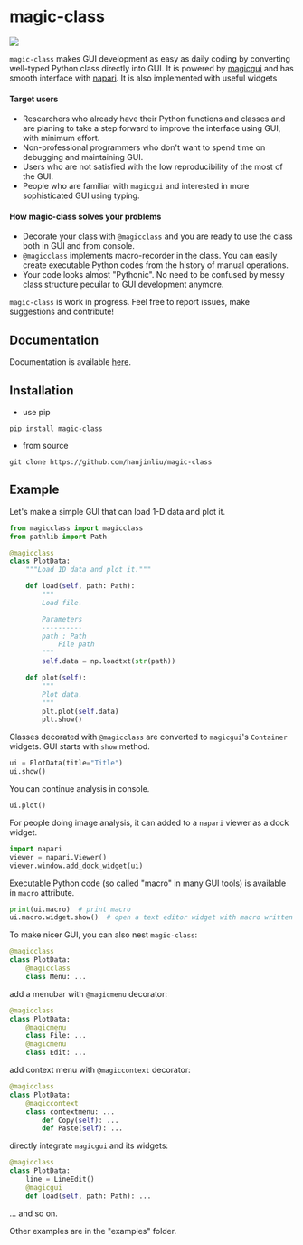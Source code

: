 # magic-class

![](Figs/Example.gif)

`magic-class` makes GUI development as easy as daily coding by converting well-typed Python class directly into GUI. It is powered by [magicgui](https://github.com/napari/magicgui) and has smooth interface with [napari](https://github.com/napari/napari). It is also implemented with useful widgets

#### Target users

- Researchers who already have their Python functions and classes and are planing to take a step forward to improve the interface using GUI, with minimum effort.
- Non-professional programmers who don't want to spend time on debugging and maintaining GUI.
- Users who are not satisfied with the low reproducibility of the most of the GUI.
- People who are familiar with `magicgui` and interested in more sophisticated GUI using typing.

#### How magic-class solves your problems

- Decorate your class with `@magicclass` and you are ready to use the class both in GUI and from console.
- `@magicclass` implements macro-recorder in the class. You can easily create executable Python codes from the history of manual operations.
- Your code looks almost "Pythonic". No need to be confused by messy class structure pecuilar to GUI development anymore.

`magic-class` is work in progress. Feel free to report issues, make suggestions and contribute!

## Documentation

Documentation is available [here](https://hanjinliu.github.io/magic-class/).

## Installation

- use pip

```
pip install magic-class
```

- from source

```
git clone https://github.com/hanjinliu/magic-class
```

## Example

Let's make a simple GUI that can load 1-D data and plot it.

```python
from magicclass import magicclass
from pathlib import Path

@magicclass
class PlotData:
    """Load 1D data and plot it."""

    def load(self, path: Path):
        """
        Load file.

        Parameters
        ----------
        path : Path
            File path
        """
        self.data = np.loadtxt(str(path))

    def plot(self):
        """
        Plot data.
        """
        plt.plot(self.data)
        plt.show()
```

Classes decorated with `@magicclass` are converted to `magicgui`'s `Container` widgets. GUI starts with `show` method.

```python
ui = PlotData(title="Title")
ui.show()
```

You can continue analysis in console.

```python
ui.plot()
```

For people doing image analysis, it can added to a `napari` viewer as a dock widget.

```python
import napari
viewer = napari.Viewer()
viewer.window.add_dock_widget(ui)
```

Executable Python code (so called "macro" in many GUI tools) is available in `macro` attribute.

```python
print(ui.macro)  # print macro
ui.macro.widget.show()  # open a text editor widget with macro written in
```

To make nicer GUI, you can also nest `magic-class`:

```python
@magicclass
class PlotData:
    @magicclass
    class Menu: ...
```

add a menubar with `@magicmenu` decorator:

```python
@magicclass
class PlotData:
    @magicmenu
    class File: ...
    @magicmenu
    class Edit: ...
```

add context menu with `@magiccontext` decorator:

```python
@magicclass
class PlotData:
    @magiccontext
    class contextmenu: ...
        def Copy(self): ...
        def Paste(self): ...

```

directly integrate `magicgui` and its widgets:

```python
@magicclass
class PlotData:
    line = LineEdit()
    @magicgui
    def load(self, path: Path): ...
```

... and so on.

Other examples are in the "examples" folder.
